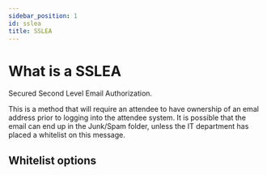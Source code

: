 ```yaml
---
sidebar_position: 1
id: sslea
title: SSLEA
---
```


# What is a SSLEA

Secured Second Level Email Authorization.

This is a method that will require an attendee to have ownership of an emal address prior to logging into the attendee system.  It is possible that the email can end up in the Junk/Spam folder, unless the IT department has placed a whitelist on this message.


## Whitelist options

